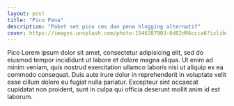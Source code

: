 ```yaml
---
layout: post
title: "Pico Pena"
description: "Paket set pico cms dan pena blogging alternatif"
cover: https://images.unsplash.com/photo-1546387903-6d82d96ccca6?ixlib=rb-1.2.1&ixid=MnwxMjA3fDB8MHxzZWFyY2h8NTd8fHdoaXRlfGVufDB8fDB8fA%3D%3D&auto=format&fit=crop&w=500&q=60
---
```

Pico  Lorem ipsum dolor sit amet, consectetur adipisicing elit, sed do eiusmod tempor incididunt ut labore et dolore magna aliqua. Ut enim ad minim veniam, quis nostrud exercitation ullamco laboris nisi ut aliquip ex ea commodo consequat. Duis aute irure dolor in reprehenderit in voluptate velit esse cillum dolore eu fugiat nulla pariatur. Excepteur sint occaecat cupidatat non proident, sunt in culpa qui officia deserunt mollit anim id est laborum.